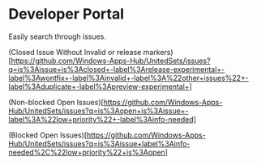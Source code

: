 # Developer Portal

Easily search through issues.

(Closed Issue Without Invalid or release markers)[https://github.com/Windows-Apps-Hub/UnitedSets/issues?q=is%3Aissue+is%3Aclosed+-label%3Arelease-experimental+-label%3Awontfix+-label%3Ainvalid+-label%3A%22other+issues%22+-label%3Aduplicate+-label%3Apreview-experimental+]

(Non-blocked Open Issues)[https://github.com/Windows-Apps-Hub/UnitedSets/issues?q=is%3Aopen+is%3Aissue+-label%3A%22low+priority%22+-label%3Ainfo-needed]

(Blocked Open Issues)[https://github.com/Windows-Apps-Hub/UnitedSets/issues?q=is%3Aissue+label%3Ainfo-needed%2C%22low+priority%22+is%3Aopen]
